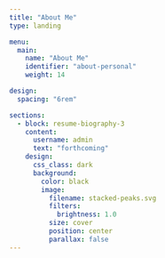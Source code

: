 ```yaml
---
title: "About Me"
type: landing

menu:
  main:
    name: "About Me"
    identifier: "about-personal"
    weight: 14

design:
  spacing: "6rem"

sections:
  - block: resume-biography-3
    content:
      username: admin
      text: "forthcoming"
    design:
      css_class: dark
      background:
        color: black
        image:
          filename: stacked-peaks.svg
          filters:
            brightness: 1.0
          size: cover
          position: center
          parallax: false
---
```

